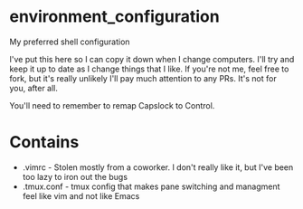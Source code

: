 # environment_configuration
My preferred shell configuration

I've put this here so I can copy it down when I change computers.  I'll try and keep it up to date as I change things that I like.  If you're not me, feel free to fork, but it's really unlikely I'll pay much attention to any PRs.  It's not for you, after all.

You'll need to remember to remap Capslock to Control.

# Contains
* .vimrc - Stolen mostly from a coworker.  I don't really like it, but I've been too lazy to iron out the bugs
* .tmux.conf - tmux config that makes pane switching and managment feel like vim and not like Emacs
